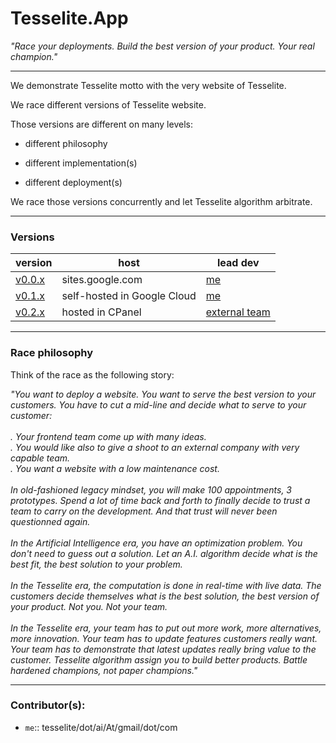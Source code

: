 # Tesselite.App


*"Race your deployments. Build the best version of your product. Your real champion."*

---

We demonstrate Tesselite motto with the very website of Tesselite.

We race different versions of Tesselite website. 

Those versions are different on many levels:

- different philosophy


- different implementation(s)


- different deployment(s)


We race those versions concurrently and let Tesselite algorithm arbitrate.

---
### Versions

| version                                                                                   | host                        | lead dev                       |
|-------------------------------------------------------------------------------------------|-----------------------------|--------------------------------|
| [v0.0.x](https://github.com/tesselite/tesselite.github.io/tree/v0.0.x#sitesgoogle)        | sites.google.com            | [me](#contributors)            |
| [v0.1.x](https://github.com/tesselite/tesselite.github.io/tree/v0.1.x#dockerized-website) | self-hosted in Google Cloud | [me](#contributors)            |
| [v0.2.x](https://github.com/tesselite-ai/tesselite-web-v2)                                | hosted in CPanel            | [external team](#contributors) |


---
### Race philosophy

Think of the race as the following story:

*"You want to deploy a website. You want to serve the best version to your customers. You have to cut a mid-line and decide what to serve to your customer:<br><br>
. Your frontend team come up with many ideas. <br>
. You would like also to give a shoot to an external company with very capable team.<br>
. You want a website with a low maintenance cost.<br><br>
In old-fashioned legacy mindset, you will make 100 appointments, 3 prototypes. Spend a lot of time back and forth to finally decide to trust a team to carry on the development. And that trust will never been questionned again.<br><br>
In the Artificial Intelligence era, you have an optimization problem. You don't need to guess out a solution. Let an A.I. algorithm decide what is the best fit, the best solution to your problem.<br><br>
In the Tesselite era, the computation is done in real-time with live data. The customers decide themselves what is the best solution, the best version of your product. Not you. Not your team.<br><br>
In the Tesselite era, your team has to put out more work, more alternatives, more innovation. Your team has to update features customers really want. 
Your team has to demonstrate that latest updates really bring value to the customer. 
Tesselite algorithm assign you to build better products. Battle hardened champions, not paper champions."*


---

### Contributor(s):

* `me`:: tesselite/dot/ai/At/gmail/dot/com
